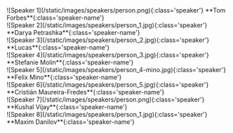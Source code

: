 <div markdown="1" class="swiper-slide" style="cursor:pointer" onclick="window.open('https://pretalx.evolutio.pt/pycon-pt-2023/speaker/BJWYLZ/','_blank')">
![Speaker 1](/static/images/speakers/person.png){:class='speaker'} **Tom Forbes**{:class='speaker-name'}
</div>
<div markdown="1" class="swiper-slide" style="cursor:pointer" onclick="window.open('https://pretalx.evolutio.pt/pycon-pt-2023/speaker/MQF8UQ/','_blank')">
![Speaker 2](/static/images/speakers/person_1.jpg){:class='speaker'} **Darya Petrashka**{:class='speaker-name'}
</div>
<div markdown="1" class="swiper-slide" style="cursor:pointer" onclick="window.open('https://pretalx.evolutio.pt/pycon-pt-2023/speaker/ELJJRP/','_blank')">
![Speaker 3](/static/images/speakers/person_2.jpg){:class='speaker'} **Lucas**{:class='speaker-name'}
</div>
<div markdown="1" class="swiper-slide" style="cursor:pointer" onclick="window.open('https://pretalx.evolutio.pt/pycon-pt-2023/speaker/9NHRV8/','_blank')">
![Speaker 4](/static/images/speakers/person_3.jpg){:class='speaker'} **Stefanie Molin**{:class='speaker-name'}
</div>
<div markdown="1" class="swiper-slide" style="cursor:pointer" onclick="window.open('https://pretalx.evolutio.pt/pycon-pt-2023/speaker/BK7CRH/','_blank')">
![Speaker 5](/static/images/speakers/person_4-mino.jpg){:class='speaker'} **Felix Mino**{:class='speaker-name'}
</div>
<div markdown="1" class="swiper-slide" style="cursor:pointer" onclick="window.open('https://pretalx.evolutio.pt/pycon-pt-2023/speaker/8DMJYJ/','_blank')">
![Speaker 6](/static/images/speakers/person_5.jpg){:class='speaker'} **Cristián Maureira-Fredes**{:class='speaker-name'} 
</div>
<div markdown="1" class="swiper-slide" style="cursor:pointer" onclick="window.open('https://pretalx.evolutio.pt/pycon-pt-2023/speaker/FDWJUP/','_blank')">
![Speaker 7](/static/images/speakers/person.png){:class='speaker'} **Kushal Vijay**{:class='speaker-name'}
</div>
<div markdown="1" class="swiper-slide" style="cursor:pointer" onclick="window.open('https://pretalx.evolutio.pt/pycon-pt-2023/speaker/JUGPGE/','_blank')">
![Speaker 8](/static/images/speakers/person_1.jpg){:class='speaker'} **Maxim Danilov**{:class='speaker-name'}
</div>

